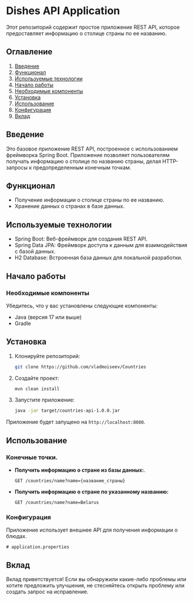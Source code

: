 # Dishes API Application

Этот репозиторий содержит простое приложение REST API, которое предоставляет информацию о столице страны по ее названию.

## Оглавление
1. [Введение](#введение)
2. [Функционал](#функционал)
3. [Используемые технологии](#используемые-технологии)
4. [Начало работы](#начало-работы)
5. [Необходимые компоненты](#необходимые-компоненты)
6. [Установка](#установка)
7. [Использование](#использование)
8. [Конфигурация](#конфигурация)
9. [Вклад](#вклад)

## Введение
Это базовое приложение REST API, построенное с использованием фреймворка Spring Boot. Приложение позволяет пользователям получать информацию о столице по названию страны, делая HTTP-запросы к предопределенным конечным точкам.

## Функционал
- Получение информации о столице страны по ее названию.
- Хранение данных о странах в базе данных.

## Используемые технологии
- Spring Boot: Веб-фреймворк для создания REST API.
- Spring Data JPA: Фреймворк доступа к данным для взаимодействия с базой данных.
- H2 Database: Встроенная база данных для локальной разработки.

## Начало работы
### Необходимые компоненты
Убедитесь, что у вас установлены следующие компоненты:
- Java (версия 17 или выше)
- Gradle

## Установка
1. Клонируйте репозиторий:

    ```bash
    git clone https://github.com/vladmoiseev/Countries
    ```

2. Создайте проект:

    ```bash
    mvn clean install
    ```

3. Запустите приложение:

    ```bash
    java -jar target/countries-api-1.0.0.jar
    ```

Приложение будет запущено на `http://localhost:8080`.

## Использование

### Конечные точки.

- **Получить информацию о стране из базы данных:**.
  
  ```http
  GET /countries/name?name={название_страны}
  ```

- **Получить информацию о стране по указанному названию:**

  ```http
  GET /countries/name?name=Belarus
  ```

### Конфигурация

Приложение использует внешнее API для получения информации о блюдах.

```properties
# application.properties
```

## Вклад

Вклад приветствуется! Если вы обнаружили какие-либо проблемы или хотите предложить улучшения, не стесняйтесь открыть проблему или создать запрос на исправление.
